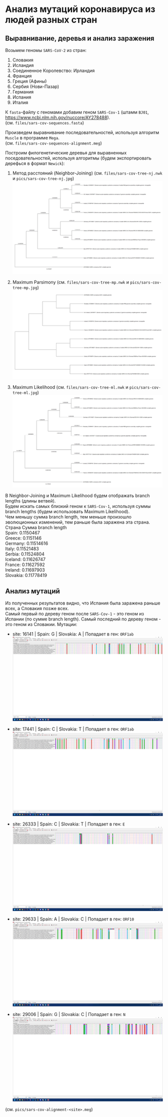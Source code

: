 # Анализ мутаций коронавируса из людей разных стран

## Выравнивание, деревья и анализ заражения

Возьмем геномы `SARS-CoV-2` из стран:
1. Словакия 
2. Исландия
3. Соединенное Королевство: Ирландия
4. Франция
5. Греция (Афины)
6. Сербия (Нови-Пазар)
7. Германия
8. Испания
9. Италия

К `fasta`-файлу с геномами добавим геном `SARS-Cov-1` (штамм `BJ01`, https://www.ncbi.nlm.nih.gov/nuccore/AY278488).  
(см. `files/sars-cov-sequences.fasta`)  

Произведем выравнивание последовательностей, используя алгоритм `Muscle` в программе `Mega`.  
(см. `files/sars-cov-sequences-alignment.meg`)  

Построим филогенетические деревья для выравненных поседовательностей, используя алгоритмы (будем экспортировать дерефься в формат `Newick`):
1. Метод расстояний (Neighbor-Joining) (см. `files/sars-cov-tree-nj.nwk` и `pics/sars-cov-tree-nj.jpg`) 
![Neighbor-Joining](pics/sars-cov-tree-nj.jpg)

2. Maximum Parsimony (см. `files/sars-cov-tree-mp.nwk` и `pics/sars-cov-tree-mp.jpg`)
![Maximum Parsimony](pics/sars-cov-tree-mp.jpg)

3. Maximum Likelihood (см. `files/sars-cov-tree-ml.nwk` и `pics/sars-cov-tree-ml.jpg`)
![Maximum Likelihood](pics/sars-cov-tree-ml.jpg)

В Neighbor-Joining и Maximum Likelihood будем отображать branch lengths (длины ветвей).  
Будем искать самых близкий геном к `SARS-Cov-1`, используя суммы branch lengths (будем использовать Maximum Likelihood).  
Чем меньшу сумма branch length, тем меньше произошло эволюционных изменений, тем раньше была заражена эта страна.
Страна    Сумма branch length  
Spain:    0.1150467  
Greece:   0.1151146  
Germany:  0.11514616  
Italy:    0.11521483  
Serbia:   0.11524804  
Iceland:  0.11626747  
France:   0.11627592  
Ireland:  0.11697903  
Slovakia: 0.11778419  

## Анализ мутаций
Из полученных результатов видно, что Испания была заражена раньше всех, а Словакия позже всех.  
Самый первый по дереву геном после `SARS-Cov-1` - это геном из Испании (по сумме branch length).
Самый последний по дереву геном - это геном из Словакии.
Мутации:
- site: 16141 | Spain: G | Slovakia: A | Попадает в ген: `ORF1ab`
![16141](pics/sars-cov-alignment-16141.jpg)

- site: 17441 | Spain: C | Slovakia: T | Попадает в ген: `ORF1ab`
![17441](pics/sars-cov-alignment-17441.jpg)

- site: 26333 | Spain: C | Slovakia: T | Попадает в ген: `E`
![26333](pics/sars-cov-alignment-26333.jpg)

- site: 29633 | Spain: A | Slovakia: C | Попадает в ген: `ORF10`
![29633](pics/sars-cov-alignment-29633.jpg)  

- site: 29006 | Spain: G | Slovakia: C | Попадает в ген: `N`
![29006](pics/sars-cov-alignment-29006.jpg)

(см. `pics/sars-cov-alignment-<site>.meg`)